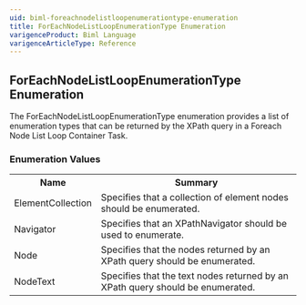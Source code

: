```yaml
---
uid: biml-foreachnodelistloopenumerationtype-enumeration
title: ForEachNodeListLoopEnumerationType Enumeration
varigenceProduct: Biml Language
varigenceArticleType: Reference
---
```


## ForEachNodeListLoopEnumerationType Enumeration<div class="LanguageSummary"><div class ="SummaryItem">The ForEachNodeListLoopEnumerationType enumeration provides a list of enumeration types that can be returned by the XPath query in a Foreach Node List Loop Container Task.</div></div><div class="EnumValueGroup">### Enumeration Values<table id="EnumValue" class="MemberList"><tbody><tr><th class="MemberNameColumnHeader">Name</th><th class="MemberSummaryColumnHeader">Summary</th></tr><tr class="cd0"><td class="MemberName">ElementCollection</td><td class="MemberSummary"><div class ="SummaryItem">Specifies that a collection of element nodes should be enumerated.</div> </td></tr><tr class="cd1"><td class="MemberName">Navigator</td><td class="MemberSummary"><div class ="SummaryItem">Specifies that an XPathNavigator should be used to enumerate.</div> </td></tr><tr class="cd0"><td class="MemberName">Node</td><td class="MemberSummary"><div class ="SummaryItem">Specifies that the nodes returned by an XPath query should be enumerated.</div> </td></tr><tr class="cd1"><td class="MemberName">NodeText</td><td class="MemberSummary"><div class ="SummaryItem">Specifies that the text nodes returned by an XPath query should be enumerated.</div> </td></tr></tbody></table></div>